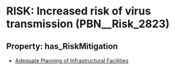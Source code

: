 # RISK: __Increased risk of virus transmission__ (PBN__Risk_2823)

## Property: has_RiskMitigation

* [Adequate Planning of Infrastructural Facilities](PBN__Mitigation_945)

